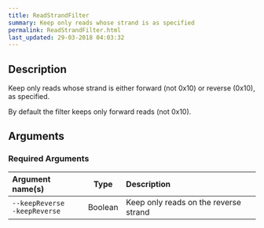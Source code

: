 ```yaml
---
title: ReadStrandFilter
summary: Keep only reads whose strand is as specified
permalink: ReadStrandFilter.html
last_updated: 29-03-2018 04:03:32
---
```


## Description

Keep only reads whose strand is either forward (not 0x10) or reverse (0x10), as specified.

 <p>By default the filter keeps only forward reads (not 0x10).</p>

## Arguments

### Required Arguments

| Argument name(s) | Type | Description |
| :--------------- | :--: | :------ |
| `--keepReverse`<br/>`-keepReverse` | Boolean | Keep only reads on the reverse strand |


